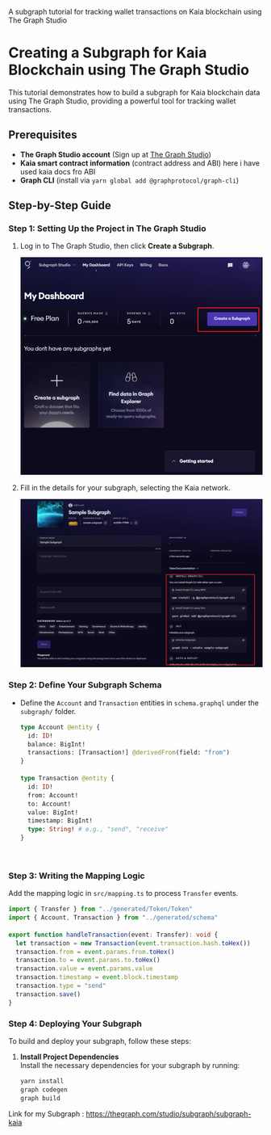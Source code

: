 A subgraph tutorial for tracking wallet transactions on Kaia blockchain using The Graph Studio
# Creating a Subgraph for Kaia Blockchain using The Graph Studio

This tutorial demonstrates how to build a subgraph for Kaia blockchain data using The Graph Studio, providing a powerful tool for tracking wallet transactions.

## Prerequisites
- **The Graph Studio account** (Sign up at [The Graph Studio](https://thegraph.com/studio))
- **Kaia smart contract information** (contract address and ABI) here i have used kaia docs fro ABI
- **Graph CLI** (install via `yarn global add @graphprotocol/graph-cli`)

## Step-by-Step Guide
### Step 1: Setting Up the Project in The Graph Studio
1. Log in to The Graph Studio, then click **Create a Subgraph**.

   ![Graph Studio Dashboard](images/image1.png)

2. Fill in the details for your subgraph, selecting the Kaia network.

   ![Subgraph Creation Form](images/image2.png)

### Step 2: Define Your Subgraph Schema
- Define the `Account` and `Transaction` entities in `schema.graphql` under the `subgraph/` folder.

   ```graphql
   type Account @entity {
     id: ID!
     balance: BigInt!
     transactions: [Transaction!] @derivedFrom(field: "from")
   }

   type Transaction @entity {
     id: ID!
     from: Account!
     to: Account!
     value: BigInt!
     timestamp: BigInt!
     type: String! # e.g., "send", "receive"
   }




### Step 3: Writing the Mapping Logic

Add the mapping logic in `src/mapping.ts` to process `Transfer` events.

```typescript
import { Transfer } from "../generated/Token/Token"
import { Account, Transaction } from "../generated/schema"

export function handleTransaction(event: Transfer): void {
  let transaction = new Transaction(event.transaction.hash.toHex())
  transaction.from = event.params.from.toHex()
  transaction.to = event.params.to.toHex()
  transaction.value = event.params.value
  transaction.timestamp = event.block.timestamp
  transaction.type = "send"
  transaction.save()
}
```

### Step 4: Deploying Your Subgraph

To build and deploy your subgraph, follow these steps:

1. **Install Project Dependencies**  
   Install the necessary dependencies for your subgraph by running:
   ```bash
   yarn install
   graph codegen
   graph build

Link for my Subgraph : https://thegraph.com/studio/subgraph/subgraph-kaia
